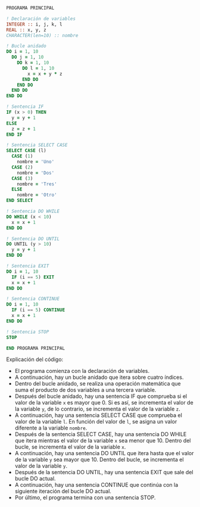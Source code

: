 ```fortran
PROGRAMA PRINCIPAL

! Declaración de variables
INTEGER :: i, j, k, l
REAL :: x, y, z
CHARACTER(len=10) :: nombre

! Bucle anidado
DO i = 1, 10
  DO j = 1, 10
    DO k = 1, 10
      DO l = 1, 10
        x = x + y * z
      END DO
    END DO
  END DO
END DO

! Sentencia IF
IF (x > 0) THEN
  y = y + 1
ELSE
  z = z + 1
END IF

! Sentencia SELECT CASE
SELECT CASE (l)
  CASE (1)
    nombre = 'Uno'
  CASE (2)
    nombre = 'Dos'
  CASE (3)
    nombre = 'Tres'
  ELSE
    nombre = 'Otro'
END SELECT

! Sentencia DO WHILE
DO WHILE (x < 10)
  x = x + 1
END DO

! Sentencia DO UNTIL
DO UNTIL (y > 10)
  y = y + 1
END DO

! Sentencia EXIT
DO i = 1, 10
  IF (i == 5) EXIT
  x = x + 1
END DO

! Sentencia CONTINUE
DO i = 1, 10
  IF (i == 5) CONTINUE
  x = x + 1
END DO

! Sentencia STOP
STOP

END PROGRAMA PRINCIPAL
```

Explicación del código:

* El programa comienza con la declaración de variables.
* A continuación, hay un bucle anidado que itera sobre cuatro índices.
* Dentro del bucle anidado, se realiza una operación matemática que suma el producto de dos variables a una tercera variable.
* Después del bucle anidado, hay una sentencia IF que comprueba si el valor de la variable `x` es mayor que 0. Si es así, se incrementa el valor de la variable `y`, de lo contrario, se incrementa el valor de la variable `z`.
* A continuación, hay una sentencia SELECT CASE que comprueba el valor de la variable `l`. En función del valor de `l`, se asigna un valor diferente a la variable `nombre`.
* Después de la sentencia SELECT CASE, hay una sentencia DO WHILE que itera mientras el valor de la variable `x` sea menor que 10. Dentro del bucle, se incrementa el valor de la variable `x`.
* A continuación, hay una sentencia DO UNTIL que itera hasta que el valor de la variable `y` sea mayor que 10. Dentro del bucle, se incrementa el valor de la variable `y`.
* Después de la sentencia DO UNTIL, hay una sentencia EXIT que sale del bucle DO actual.
* A continuación, hay una sentencia CONTINUE que continúa con la siguiente iteración del bucle DO actual.
* Por último, el programa termina con una sentencia STOP.
